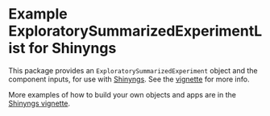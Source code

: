 
<!-- README.md is generated from README.Rmd. Please edit that file -->
Example ExploratorySummarizedExperimentList for Shinyngs
========================================================

This package provides an `ExploratorySummarizedExperiment` object and the component inputs, for use with [Shinyngs](https://github.com/pinin4fjords/shinyngs). See the [vignette](http://htmlpreview.github.io/?https://github.com/pinin4fjords/zhangneurons/blob/master/inst/doc/zhangneurons.html) for more info.

More examples of how to build your own objects and apps are in the [Shinyngs vignette](http://htmlpreview.github.io/?https://github.com/pinin4fjords/shinyngs/blob/master/inst/doc/shinyngs.html).
